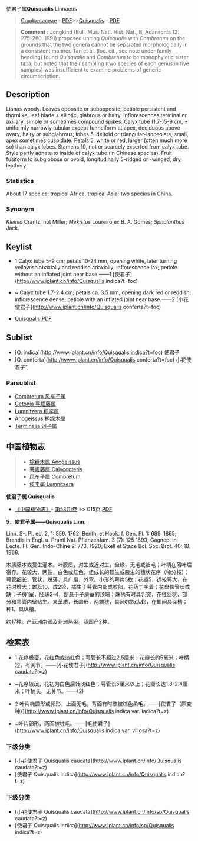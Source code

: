 使君子属**Quisqualis** Linnaeus

> [Combretaceae](http://www.iplant.cn/info/Combretaceae?t=foc) - [PDF](http://www.iplant.cn/foc/pdf/Combretaceae.pdf)>>[Quisqualis](http://www.iplant.cn/info/Quisqualis?t=foc) - [PDF](http://www.iplant.cn/foc/pdf/Quisqualis.pdf)

> **Comment** : 
> Jongkind (Bull. Mus. Natl. Hist. Nat., B, Adansonia 12: 275-280. 1991) proposed uniting *Quisqualis* with *Combretum* on the grounds that the two genera cannot be separated morphologically in a consistent manner. Tan et al. (loc. cit., see note under family heading) found *Quisqualis* and *Combretum* to be monophyletic sister taxa, but noted that their sampling (two species of each genus in five samples) was insufficient to examine problems of generic circumscription.

## Description

Lianas woody. Leaves opposite or subopposite; petiole persistent and thornlike; leaf blade ± elliptic, glabrous or hairy. Inflorescences terminal or axillary, simple or sometimes compound spikes. Calyx tube (1.7-)5-9 cm, ± uniformly narrowly tubular except funnelform at apex, deciduous above ovary, hairy or subglabrous; lobes 5, deltoid or triangular-lanceolate, small, apex sometimes cuspidate. Petals 5, white or red, larger (often much more so) than calyx lobes. Stamens 10, not or scarcely exserted from calyx tube. Style partly adnate to inside of calyx tube (in Chinese species). Fruit fusiform to subglobose or ovoid, longitudinally 5-ridged or -winged, dry, leathery.

### Statistics
About 17 species: tropical Africa, tropical Asia; two species in China.

### Synonym
*Kleinia* Crantz, not Miller; *Mekistus* Loureiro ex B. A. Gomes; *Sphalanthus* Jack.

## Keylist

* 1 Calyx tube 5-9 cm; petals 10-24 mm, opening white, later turning yellowish abaxially and reddish adaxially; inflorescence lax; petiole without an inflated joint near base.——1 [使君子](http://www.iplant.cn/info/Quisqualis indica?t=foc)
* ~ Calyx tube 1.7-2.4 cm; petals ca. 3.5 mm, opening dark red or reddish; inflorescence dense; petiole with an inflated joint near base.——2 [小花使君子](http://www.iplant.cn/info/Quisqualis conferta?t=foc)

* [Quisqualis.PDF](http://www.iplant.cn/foc/pdf/Quisqualis.pdf)

## Sublist

* [Q.  indica](http://www.iplant.cn/info/Quisqualis indica?t=foc)
 使君子
* [Q.  conferta](http://www.iplant.cn/info/Quisqualis conferta?t=foc) 小花使君子",

### Parsublist

* [Combretum  风车子属](http://www.iplant.cn/info/Combretum?t=foc)
* [Getonia  萼翅藤属](http://www.iplant.cn/info/Getonia?t=foc)
* [Lumnitzera  榄李属](http://www.iplant.cn/info/Lumnitzera?t=foc)
* [Anogeissus  榆绿木属](http://www.iplant.cn/info/Anogeissus?t=foc)
* [Terminalia  诃子属](http://www.iplant.cn/info/Terminalia?t=foc)

## 中国植物志

> * [榆绿木属  Anogeissus](Anogeissus-榆绿木属.md)
> * [萼翅藤属  Calycopteris](http://www.iplant.cn/info/Calycopteris?t=z)
> * [风车子属  Combretum](http://www.iplant.cn/info/Combretum?t=z)
> * [榄李属  Lumnitzera](http://www.iplant.cn/info/Lumnitzera?t=z)

**使君子属 Quisqualis**

* [《中国植物志》](http://www.iplant.cn/frps)- [第53(1)卷](http://www.iplant.cn/frps/vol/53(1)) >> 015页 [PDF](http://www.iplant.cn/frps/pdf/53(1)/015y.pdf)

**5．使君子属——Quisqualis Linn.**

Linn. S-. Pl. ed. 2, 1: 556. 1762; Benth. et Hook. f. Gen. Pl. 1: 689. 1865; Brandis in Engl. u. Prantl Nat. Pflanzenfam. 3 (7): 125 1893; Gagnep. in Lecte. FI. Gen. Indo-Chine 2: 773. 1920; Exell et Stace Bol. Soc. Brot. 40: 18. 1966.

木质藤本或蔓生灌木。叶膜质，对生或近对生，全缘，无毛或被毛；叶柄在落叶后宿存。花较大，两性，白色或红色，组成长的顶生或腋生的穗状花序（稀分枝）；萼管细长，管状，脱落，具广展、外弯、小形的萼片5枚；花瓣5，远较萼大，在花时增大；雄蕊10，成2轮，插生于萼管内部或喉部，花药丁字着；花盘狭管状或缺；子房1室，胚珠2-4，倒悬于子房室的顶端；珠柄有时具乳突，花柱丝状，部分和萼管内壁贴生。果革质，长圆形，两端狭，具5棱或5纵翅，在翅间具深槽；种1，具纵槽。

约17种。产亚洲南部及非洲热带。我国产2种。

## 检索表

* 1 花序极密，花红色或淡红色；萼管长不超过2.5厘米；花瓣长约5毫米；叶柄短，有关节。——[小花使君子](http://www.iplant.cn/info/Quisqualis caudata?t=z)

* ~花序较疏，花初为白色后转淡红色；萼管长5厘米以上；花瓣长达1.8-2.4厘米；叶柄长，无关节。——(2)

* 2 叶片椭圆形或卵形，上面无毛，背面有时疏被棕色柔毛。——[使君子（原变种）](http://www.iplant.cn/info/Quisqualis indica var. iadica?t=z)

* ~叶片卵形，两面被绒毛。——[毛使君子](http://www.iplant.cn/info/Quisqualis indica var. villosa?t=z)

### 下级分类
* [小花使君子  Quisqualis caudata](http://www.iplant.cn/info/Quisqualis caudata?t=z)
* [使君子  Quisqualis indica](http://www.iplant.cn/info/Quisqualis indica?t=z)

### 下级分类
* [小花使君子  Quisqualis caudata](http://www.iplant.cn/info/sp/Quisqualis caudata?t=z)
* [使君子  Quisqualis indica](http://www.iplant.cn/info/sp/Quisqualis indica?t=z)
